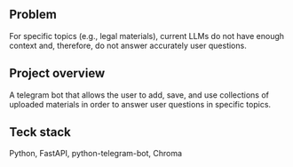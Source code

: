 ## Problem
For specific topics (e.g., legal materials), current LLMs do not have enough context and, therefore, do not answer accurately user questions.

## Project overview
A telegram bot that allows the user to add, save, and use collections of uploaded materials in order to answer user questions in specific topics.

## Teck stack
Python, FastAPI, python-telegram-bot, Chroma